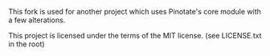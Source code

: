 This fork is used for another project which uses Pinotate's core module with a few alterations.


This project is licensed under the terms of the MIT license. (see LICENSE.txt in the root)  
